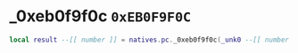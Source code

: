 # _0xeb0f9f0c `0xEB0F9F0C`

```lua
local result --[[ number ]] = natives.pc._0xeb0f9f0c(_unk0 --[[ number ]])
```